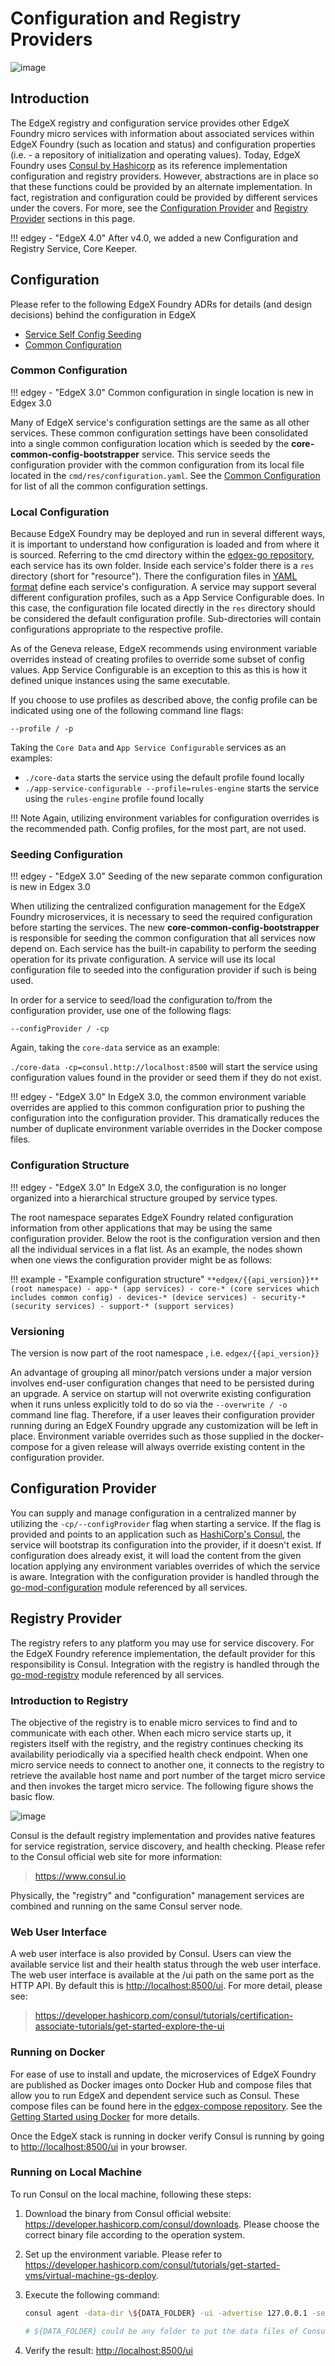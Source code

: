 # Configuration and Registry Providers



![image](EdgeX_CoreRegConfig.png)

## Introduction

 The EdgeX registry and configuration service provides other EdgeX Foundry micro services with information about associated services within EdgeX Foundry (such as location and status) and  configuration properties (i.e. - a repository of initialization and operating values).  Today, EdgeX Foundry uses [Consul by Hashicorp](https://www.consul.io/) as its reference implementation configuration and registry providers.  However, abstractions are in place so that these functions could be provided by an alternate implementation.  In fact, registration and configuration could be provided by different services under the covers.  For more, see the [Configuration Provider](ConfigurationAndRegistry.md#configuration-provider) and [Registry Provider](ConfigurationAndRegistry.md#registry-provider) sections in this page.

!!! edgey - "EdgeX 4.0"
    After v4.0, we added a new Configuration and Registry Service, Core Keeper.

## Configuration

Please refer to the following EdgeX Foundry ADRs for details (and design decisions) behind the configuration in EdgeX

- [Service Self Config Seeding](../../../design/adr/0005-Service-Self-Config)
- [Common Configuration](../../../design/adr/0026-Common%20Configuration/)

### Common Configuration

!!! edgey - "EdgeX 3.0"
    Common configuration in single location is new in Edgex 3.0

Many of EdgeX service's configuration settings are the same as all other services. 
These common configuration settings have been consolidated into a single common configuration location which is seeded by the **core-common-config-bootstrapper** service.
This service seeds the configuration provider with the common configuration from its local file located in the `cmd/res/configuration.yaml`.
See the [Common Configuration](../CommonConfiguration/) for list of all the common configuration settings.

### Local Configuration

Because EdgeX Foundry may be deployed and run in several different ways, 
it is important to understand how configuration is loaded and from where it is sourced. 
Referring to the cmd directory within the [edgex-go repository](https://github.com/edgexfoundry/edgex-go), each service has its own folder. 
Inside each service's folder there is a `res` directory (short for "resource").
There the configuration files in [YAML format](https://en.wikipedia.org/wiki/YAML) define each service's configuration. 
A service may support several different configuration profiles, such as a App Service Configurable does. 
In this case, the configuration file located directly in the `res` directory should be considered the default configuration profile. 
Sub-directories will contain configurations appropriate to the respective profile.

As of the Geneva release, EdgeX recommends using environment variable overrides instead of creating profiles to override some subset of config values. 
App Service Configurable is an exception to this as this is how it defined unique instances using the same executable.

If you choose to use profiles as described above, the config profile can be indicated using one of the following command line flags:

`--profile / -p`

Taking the `Core Data` and `App Service Configurable` services as an examples:

-   `./core-data` starts the service using the default profile found locally
-   `./app-service-configurable --profile=rules-engine` starts the service using the `rules-engine` profile found locally

!!! Note
    Again, utilizing environment variables for configuration overrides is the recommended path. Config profiles, for the most part, are not used.

### Seeding Configuration

!!! edgey - "EdgeX 3.0"
    Seeding of the new separate common configuration is new in Edgex 3.0

When utilizing the centralized configuration management for the EdgeX Foundry microservices, 
it is necessary to seed the required configuration before starting the services.
The new **core-common-config-bootstrapper** is responsible for seeding the common configuration that all services now depend on.
Each service has the built-in capability to perform the seeding operation for its private configuration. 
A service will use its local configuration file to seeded into the configuration provider if such is being used.

In order for a service to seed/load the configuration to/from the configuration provider, use one of the following flags:

`--configProvider / -cp`

Again, taking the `core-data` service as an example:

`./core-data -cp=consul.http://localhost:8500` will start the service using configuration values found in the provider or seed them if they do not exist. 

!!! edgey - "EdgeX 3.0"
    In EdgeX 3.0, the common environment variable overrides are applied to this common configuration prior to pushing the configuration into the configuration provider. This dramatically reduces the number of duplicate environment variable overrides in the Docker compose files.

### Configuration Structure

!!! edgey - "EdgeX 3.0"
    In EdgeX 3.0, the configuration is no longer organized into a hierarchical structure grouped by service types.

The root namespace separates EdgeX Foundry related configuration information from other applications that may be using the same configuration provider. 
Below the root is the configuration version and then all the individual services in a flat list. 
As an example, the nodes shown when one views the configuration provider might be as follows:

!!! example - "Example configuration structure"
    ```
    **edgex/{{api_version}}** (root namespace)
        - app-* (app services)
        - core-* (core services which includes common config)
        - devices-* (device services)
        - security-* (security services)
        - support-* (support services)
    ```
### Versioning

The version is now part of the root namespace , i.e. `edgex/{{api_version}}`

An advantage of grouping all minor/patch versions under a major version involves end-user configuration changes that need to be persisted during an upgrade. 
A service on startup will not overwrite existing configuration when it runs unless explicitly told to do so via the `--overwrite / -o` command line flag. 
Therefore, if a user leaves their configuration provider running during an EdgeX Foundry upgrade any customization will be left in place. 
Environment variable overrides such as those supplied in the docker-compose for a given release will always override existing content in the configuration provider.

## Configuration Provider

You can supply and manage configuration in a centralized manner by utilizing the `-cp/--configProvider` flag when starting a service. If the flag is provided and points to an application such as [HashiCorp's Consul](https://www.consul.io/), the service will bootstrap its configuration into the provider, if it doesn't exist. If configuration does already exist, it will load the content from the given location applying any environment variables overrides of which the service is aware. Integration with the configuration provider is handled through the [go-mod-configuration](https://github.com/edgexfoundry/go-mod-configuration) module referenced by all services.

## Registry Provider

The registry refers to any platform you may use for service discovery. For the EdgeX Foundry reference implementation, the default provider for this responsibility is Consul. Integration with the registry is handled through the [go-mod-registry](https://github.com/edgexfoundry/go-mod-registry) module referenced by all services.

### Introduction to Registry

The objective of the registry is to enable micro services to find and to communicate with each other. When each micro service starts up, it registers itself with the registry, and the registry continues checking
its availability periodically via a specified health check endpoint. When one micro service needs to connect to another one, it connects to the registry to retrieve the available host name and port number of the
target micro service and then invokes the target micro service. The following figure shows the basic flow.

![image](EdgeX_ConfigurationRegistry.png)

Consul is the default registry implementation and provides native features for service registration, service discovery, and health checking. Please refer to the Consul official web site for more information:

> <https://www.consul.io>

Physically, the "registry" and "configuration" management services are combined and running on the same Consul server node.

### Web User Interface

A web user interface is also provided by Consul. Users can view the available service list and their health status through the web user interface. The web user interface is available at the /ui path on the same port as the HTTP API. By default this is <http://localhost:8500/ui>. For more detail, please see:

> <https://developer.hashicorp.com/consul/tutorials/certification-associate-tutorials/get-started-explore-the-ui>

### Running on Docker

For ease of use to install and update, the microservices of EdgeX Foundry are published as Docker images onto Docker Hub and compose files that allow you to run EdgeX and dependent service such as Consul. These compose files can be found here in the [edgex-compose repository](https://github.com/edgexfoundry/edgex-compose/tree/{{edgexversion}}). See the [Getting Started using Docker](../../../getting-started/Ch-GettingStartedDockerUsers) for more details.

Once the EdgeX stack is running in docker verify Consul is running by going to  <http://localhost:8500/ui> in your browser.

### Running on Local Machine

To run Consul on the local machine, following these steps:

1.  Download the binary from Consul official website:
    <https://developer.hashicorp.com/consul/downloads>. Please choose the correct
    binary file according to the operation system.
2.  Set up the environment variable. Please refer to
    <https://developer.hashicorp.com/consul/tutorials/get-started-vms/virtual-machine-gs-deploy>.
3.  Execute the following command:

    ``` bash
    consul agent -data-dir \${DATA_FOLDER} -ui -advertise 127.0.0.1 -server -bootstrap-expect 1

    # ${DATA_FOLDER} could be any folder to put the data files of Consul and it needs the read/write permission.
    ```

4.  Verify the result: <http://localhost:8500/ui>
